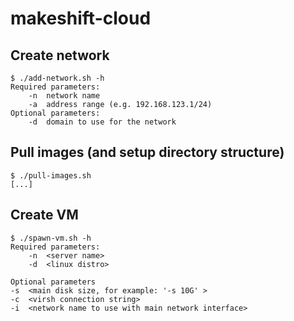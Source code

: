 # makeshift-cloud

## Create network

```text
$ ./add-network.sh -h
Required parameters:
	-n	network name
	-a	address range (e.g. 192.168.123.1/24)
Optional parameters:
	-d	domain to use for the network
```

## Pull images (and setup directory structure)

```text
$ ./pull-images.sh
[...]
```

## Create VM

```text
$ ./spawn-vm.sh -h
Required parameters:
	-n	<server name>
	-d	<linux distro>

Optional parameters
-s	<main disk size, for example: '-s 10G' >
-c	<virsh connection string>
-i	<network name to use with main network interface>
```

